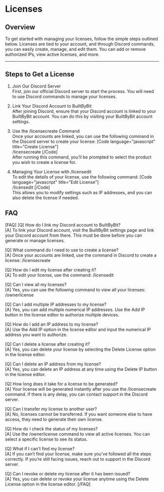 # Licenses

## Overview

To get started with managing your licenses, follow the simple steps outlined below. Licenses are tied to your account, and through Discord commands, you can easily create, manage, and edit them. You can add or remove authorized IPs, view active licenses, and more.

---

## Steps to Get a License

1. Join Our Discord Server  
   First, join our official Discord server to start the process. You will need to use Discord commands to manage your licenses.

2. Link Your Discord Account to BuiltByBit  
   After joining Discord, ensure that your Discord account is linked to your BuiltByBit account. You can do this by visiting your BuiltByBit account settings.

3. Use the /licensecreate Command  
   Once your accounts are linked, you can use the following command in the Discord server to create your license:
   [Code language="javascript" title="Create License"]  
   /licensecreate
   [/Code]  
   After running this command, you’ll be prompted to select the product you wish to create a license for.

5. Managing Your License with /licensedit  
   To edit the details of your license, use the following command:
   [Code language="javascript" title="Edit License"]  
   /licensedit
   [/Code]  
   This allows you to modify settings such as IP addresses, and you can also delete the license if needed.


## FAQ
[FAQ]
[Q] How do I link my Discord account to BuiltByBit?  
[A] To link your Discord account, visit the BuiltByBit settings page and link your Discord account from there. This must be done before you can generate or manage licenses.

[Q] What command do I need to use to create a license?  
[A] Once your accounts are linked, use the command in Discord to create a license:  /licensecreate

[Q] How do I edit my license after creating it?  
[A] To edit your license, use the command: /licensedit    

[Q] Can I view all my licenses?  
[A] Yes, you can use the following command to view all your licenses: /ownerlicense 
 

[Q] Can I add multiple IP addresses to my license?  
[A] Yes, you can add multiple numerical IP addresses. Use the Add IP button in the license editor to authorize multiple devices.

[Q] How do I add an IP address to my license?  
[A] Use the Add IP option in the license editor and input the numerical IP address you want to authorize.

[Q] Can I delete a license after creating it?  
[A] Yes, you can delete your license by selecting the Delete License option in the license editor.

[Q] Can I delete an IP address from my license?  
[A] Yes, you can delete an IP address at any time using the Delete IP button in the license editor.

[Q] How long does it take for a license to be generated?  
[A] Your license will be generated instantly after you use the /licensecreate command. If there is any delay, you can contact support in the Discord server.

[Q] Can I transfer my license to another user?  
[A] No, licenses cannot be transferred. If you want someone else to have access, they need to generate their own license.

[Q] How do I check the status of my licenses?  
[A] Use the /ownerlicense command to view all active licenses. You can select a specific license to see its status.

[Q] What if I can't find my license?  
[A] If you can’t find your license, make sure you’ve followed all the steps correctly. If you’re still facing issues, reach out to support in the Discord server.

[Q] Can I revoke or delete my license after it has been issued?  
[A] Yes, you can delete or revoke your license anytime using the Delete License option in the license editor.
[/FAQ]
